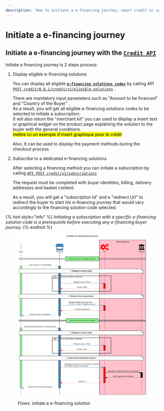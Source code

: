 ```yaml
---
description: 'How to initiate a e-financing journey: smart credit or split payment'
---
```


# Initiate a e-financing journey

## Initiate a e-financing journey with the [`Credit API`](../../api-reference/e-financing-api.md)&#x20;

Initiate a financing journey is 2 steps process:

1.  Display eligible e-financing solutions

    You can display all eligible [**`e-financing solutions codes`**](./#e-financing-solution-codes) by calling API [`POST credit/0.0.1/credit/v1/eligible-solutions`](../../api-reference/e-financing-api.md#credit-v1-eligible-solutions) .&#x20;

    There are mandatory input parameters such as "Amount to be financed" and "Country of the Buyer" . \
    As a result, you will get all eligible e-financing solutions codes to be selected to initiate a subscription.\
    It will also return the "merchant kit" you can used to display a insert text or graphical widget on the product page explaining the solution to the buyer with the general conditions.\
    <mark style="background-color:yellow;">mettre ici un exemple d'insert graphique pour le crédit</mark>

    Also, It can be used to display the  payment methods during the checkout process.
2.  Subscribe to a dedicated e-financing solutions

    After selecting a financing method you can initiate a subscription by calling [`API POST credit/v1/subscriptions`](../../api-reference/e-financing-api.md#credit-v1-subscriptions-1) &#x20;

    The request must be completed with buyer identities, billing, delivery addresses and basket content.&#x20;

    As a result, you will get a "subscription Id" and a "redirect Url" to redirect the buyer to start his e-financing journey that would vary accordingly to the financing solution code selected.

{% hint style="info" %}
_Initiating a subscription with a specific e-financing solution code is a prerequisite before executing any e-financing buyer journey._ &#x20;
{% endhint %}

<figure><img src="../../.gitbook/assets/github - initiate e-financing solution.png" alt=""><figcaption><p>Flows: initiate a e-financing solution</p></figcaption></figure>
